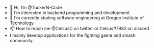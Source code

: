 - 👋 Hi, I’m @TuckerN-Code
- 👀 I’m interested in backend programming and development
- 🌱 I’m currently studing software engineering at Oregon Institute of Technology
- 📫 How to reach me @CelsusC on twitter or Celsus#7982 on discord
- I mainly develop applications for the fighting game and smash community. 
<!---
TuckerN-Code/TuckerN-Code is a ✨ special ✨ repository because its `README.md` (this file) appears on your GitHub profile.
You can click the Preview link to take a look at your changes.
--->
